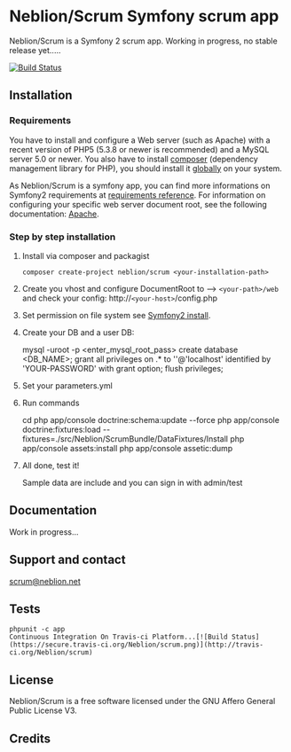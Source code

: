 Neblion/Scrum Symfony scrum app
===============================

Neblion/Scrum is a Symfony 2 scrum app.
Working in progress, no stable release yet.....

[![Build Status](https://secure.travis-ci.org/Neblion/scrum.png)](http://travis-ci.org/Neblion/scrum)


Installation
------------
### Requirements
You have to install and configure a Web server (such as Apache) with a recent 
version of PHP5 (5.3.8 or newer is recommended) and a MySQL server 5.0 or newer.
You also have to install [composer](http://getcomposer.org/) (dependency management library for PHP), 
you should install it [globally](http://getcomposer.org/doc/00-intro.md#globally) on your system.

As Neblion/Scrum is a symfony app, you can find more informations on Symfony2 
requirements at [requirements reference](http://symfony.com/doc/current/reference/requirements.html "Symfony2 requirements reference").
For information on configuring your specific web server document root, 
see the following documentation: [Apache](http://httpd.apache.org/docs/current/mod/core.html#documentroot).

### Step by step installation
1.  Install via composer and packagist

        composer create-project neblion/scrum <your-installation-path>

2.   Create you vhost and configure DocumentRoot to --> `<your-path>/web` and check your config: http://`<your-host>`/config.php

3.   Set permission on file system see [Symfony2 install](http://symfony.com/doc/current/book/installation.html#configuration-and-setup).

4.   Create your DB and a user DB:

        mysql -uroot -p
        <enter_mysql_root_pass>
        create database <DB_NAME>;
        grant all privileges on <DB-NAME>.* to '<YOUR-USERNAME>'@'localhost' identified by 'YOUR-PASSWORD' with grant option;
        flush privileges;

5.   Set your parameters.yml

6.   Run commands

        cd <your-installation-path>
        php app/console doctrine:schema:update --force
        php app/console doctrine:fixtures:load --fixtures=./src/Neblion/ScrumBundle/DataFixtures/Install
        php app/console assets:install
        php app/console assetic:dump

7.  All done, test it!
    
    Sample data are include and you can sign in with admin/test

Documentation
-------------
Work in progress...

Support and contact
-------------------
scrum@neblion.net

Tests
-----
    phpunit -c app
    Continuous Integration On Travis-ci Platform...[![Build Status](https://secure.travis-ci.org/Neblion/scrum.png)](http://travis-ci.org/Neblion/scrum)

License
-------
Neblion/Scrum is a free software licensed under the GNU Affero General Public License V3.


Credits
-------